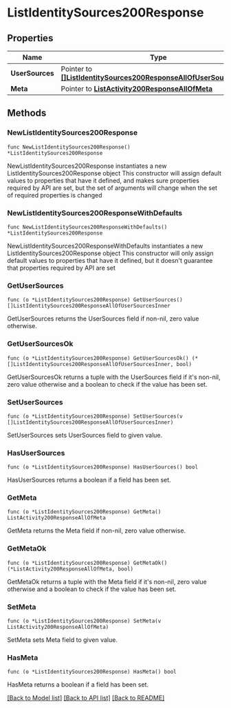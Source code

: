 # ListIdentitySources200Response

## Properties

Name | Type | Description | Notes
------------ | ------------- | ------------- | -------------
**UserSources** | Pointer to [**[]ListIdentitySources200ResponseAllOfUserSourcesInner**](ListIdentitySources200ResponseAllOfUserSourcesInner.md) |  | [optional] 
**Meta** | Pointer to [**ListActivity200ResponseAllOfMeta**](ListActivity200ResponseAllOfMeta.md) |  | [optional] 

## Methods

### NewListIdentitySources200Response

`func NewListIdentitySources200Response() *ListIdentitySources200Response`

NewListIdentitySources200Response instantiates a new ListIdentitySources200Response object
This constructor will assign default values to properties that have it defined,
and makes sure properties required by API are set, but the set of arguments
will change when the set of required properties is changed

### NewListIdentitySources200ResponseWithDefaults

`func NewListIdentitySources200ResponseWithDefaults() *ListIdentitySources200Response`

NewListIdentitySources200ResponseWithDefaults instantiates a new ListIdentitySources200Response object
This constructor will only assign default values to properties that have it defined,
but it doesn't guarantee that properties required by API are set

### GetUserSources

`func (o *ListIdentitySources200Response) GetUserSources() []ListIdentitySources200ResponseAllOfUserSourcesInner`

GetUserSources returns the UserSources field if non-nil, zero value otherwise.

### GetUserSourcesOk

`func (o *ListIdentitySources200Response) GetUserSourcesOk() (*[]ListIdentitySources200ResponseAllOfUserSourcesInner, bool)`

GetUserSourcesOk returns a tuple with the UserSources field if it's non-nil, zero value otherwise
and a boolean to check if the value has been set.

### SetUserSources

`func (o *ListIdentitySources200Response) SetUserSources(v []ListIdentitySources200ResponseAllOfUserSourcesInner)`

SetUserSources sets UserSources field to given value.

### HasUserSources

`func (o *ListIdentitySources200Response) HasUserSources() bool`

HasUserSources returns a boolean if a field has been set.

### GetMeta

`func (o *ListIdentitySources200Response) GetMeta() ListActivity200ResponseAllOfMeta`

GetMeta returns the Meta field if non-nil, zero value otherwise.

### GetMetaOk

`func (o *ListIdentitySources200Response) GetMetaOk() (*ListActivity200ResponseAllOfMeta, bool)`

GetMetaOk returns a tuple with the Meta field if it's non-nil, zero value otherwise
and a boolean to check if the value has been set.

### SetMeta

`func (o *ListIdentitySources200Response) SetMeta(v ListActivity200ResponseAllOfMeta)`

SetMeta sets Meta field to given value.

### HasMeta

`func (o *ListIdentitySources200Response) HasMeta() bool`

HasMeta returns a boolean if a field has been set.


[[Back to Model list]](../README.md#documentation-for-models) [[Back to API list]](../README.md#documentation-for-api-endpoints) [[Back to README]](../README.md)


